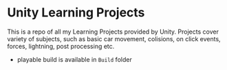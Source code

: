 # Unity Learning Projects

This is a repo of all my Learning Projects provided by Unity. Projects cover variety of subjects, such as basic car movement, colisions, on click events, forces, lightning, post processing etc.

- playable build is available in `Build` folder
